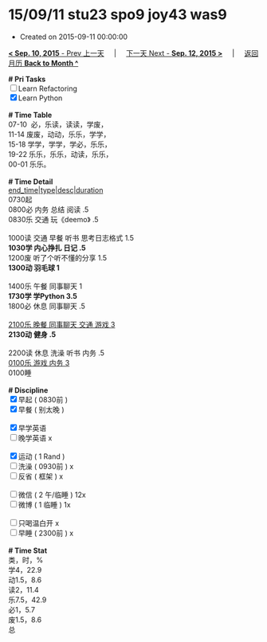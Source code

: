 # 15/09/11 stu23 spo9 joy43 was9

- Created on 2015-09-11 00:00:00

[**< Sep. 10, 2015** - Prev 上一天](_archived/lifelogs/2015/09/d10.md) &nbsp; &nbsp; | &nbsp; &nbsp; [下一天 Next - **Sep. 12, 2015 >**](_archived/lifelogs/2015/09/d12.md) &nbsp; &nbsp; |  &nbsp; &nbsp; [返回月历 **Back to Month ^**](_archived/lifelogs/2015/09/index.md)
<br/><div><strong># Pri Tasks</strong></div><div><input type="checkbox"/>Learn Refactoring</div><div><input checked="true" type="checkbox"/>Learn Python</div><div><br/></div><div><b># Time Table</b></div><div>07-10  必，乐读，读读，学废，</div><div>11-14 废废，动动，乐乐，学学，</div><div>15-18 学学，学学，学必，乐乐，</div><div>19-22 乐乐，乐乐，动读，乐乐，</div><div>00-01 乐乐。</div><div><br/></div><div><b># Time Detail</b></div><div><u>end_time|type|desc|duration</u></div><div>0730起</div><div>0800必 内务 总结 阅读 .5</div><div>0830乐 交通 玩《deemo》 .5</div><div><br/></div><div>1000读 交通 早餐 听书 思考日志格式 1.5</div><div><b>1030学 内心挣扎 日记 .5</b></div><div>1200废 听了个听不懂的分享 1.5</div><div><b>1300动 羽毛球 1</b></div><div><br clear="none"/></div><div>1400乐 午餐 同事聊天 1</div><div><strong>1730学 学Python 3.5</strong></div><div>1800必 休息 同事聊天 .5</div><div><br/></div><div><u>2100乐 晚餐 同事聊天 交通 游戏 3</u></div><div><b>2130动 健身 .5</b></div><div><b><br/></b></div><div>2200读 休息 洗澡 听书 内务 .5</div><div><u>0100乐 游戏 内务 3</u></div><div>0100睡</div><div><br/></div><div><b># Discipline</b></div><div><input checked="true" type="checkbox"/>早起 ( 0830前 ) </div><div><input checked="true" type="checkbox"/>早餐 ( 别太晚 ) </div><div><br/></div><div><input checked="true" type="checkbox"/>早学英语 </div><div><input type="checkbox"/>晚学英语 x</div><div><br/></div><div><input checked="true" type="checkbox"/>运动 ( 1 Rand ) </div><div><input type="checkbox"/>洗澡 ( 0930前 ) x</div><div><input type="checkbox"/>反省 ( 框架 ) x</div><div><br/></div><div><input type="checkbox"/>微信 ( 2 午/临睡 ) 12x</div><div><input type="checkbox"/>微博 ( 1 临睡 ) 1x</div><div><br/></div><div><input type="checkbox"/>只喝温白开 x</div><div><input type="checkbox"/>早睡 ( 2300前 ) x</div><div><br/></div><div><b># Time Stat</b></div><div>类，时，%<br clear="none"/>学4，22.9<br clear="none"/>动1.5，8.6<br clear="none"/>读2，11.4<br clear="none"/>乐7.5，42.9<br clear="none"/>必1，5.7<br clear="none"/>废1.5，8.6</div><div>总</div>
